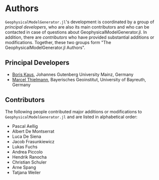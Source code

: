 # Authors

`GeophysicalModelGenerator.jl`'s development is coordinated by a group of *principal developers*,
who are also its main contributors and who can be contacted in case of
questions about GeophysicalModelGenerator.jl. In addition, there are *contributors* who have
provided substantial additions or modifications. Together, these two groups form
"The GeophysicalModelGenerator.jl Authors".

## Principal Developers
* [Boris Kaus](https://www.geosciences.uni-mainz.de/geophysics-and-geodynamics/team/univ-prof-dr-boris-kaus/),
  Johannes Gutenberg University Mainz, Germany
* [Marcel Thielmann](https://quakeid.github.io/author/marcel-thielmann/),
  Bayerisches Geoinstitut, University of Bayreuth, Germany


## Contributors
The following people contributed major additions or modifications to `GeophysicalModelGenerator.jl` and
are listed in alphabetical order:

* Pascal Aellig
* Albert De Montserrat
* Luca De Siena
* Jacob Frasunkiewicz
* Lukas Fuchs
* Andrea Piccolo
* Hendrik Ranocha
* Christian Schuler
* Arne Spang
* Tatjana Weiler
